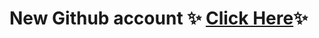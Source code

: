 # New Github account ✨ [Click Here](https://github.com/crystalalice)✨

<!---
ivxxi/ivxxi is a ✨ special ✨ repository because its `README.md` (this file) appears on your GitHub profile.
You can click the Preview link to take a look at your changes.
--->

